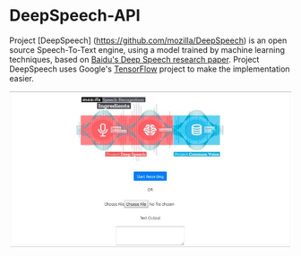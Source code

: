 # DeepSpeech-API

Project [DeepSpeech] (https://github.com/mozilla/DeepSpeech) is an open source Speech-To-Text engine, using a model trained by machine learning techniques, based on [Baidu's Deep Speech research paper](https://arxiv.org/abs/1412.5567). Project DeepSpeech uses Google's [TensorFlow](https://www.tensorflow.org/) project to make the implementation easier.

![alt text](https://github.com/AASHISHAG/DeepSpeech-API/blob/master/images/deepSpeech-api.JPG)
